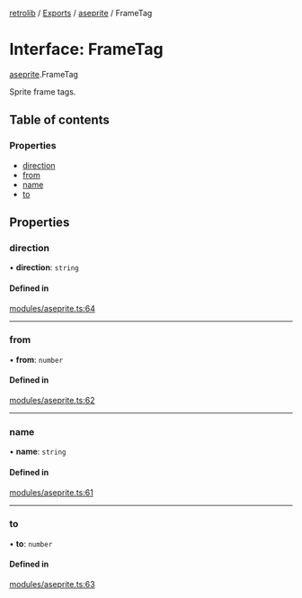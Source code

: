 [retrolib](../README.md) / [Exports](../modules.md) / [aseprite](../modules/aseprite.md) / FrameTag

# Interface: FrameTag

[aseprite](../modules/aseprite.md).FrameTag

Sprite frame tags.

## Table of contents

### Properties

- [direction](aseprite.FrameTag.md#direction)
- [from](aseprite.FrameTag.md#from)
- [name](aseprite.FrameTag.md#name)
- [to](aseprite.FrameTag.md#to)

## Properties

### direction

• **direction**: `string`

#### Defined in

[modules/aseprite.ts:64](https://github.com/philbgarner/retrolib/blob/2787147/src/modules/aseprite.ts#L64)

___

### from

• **from**: `number`

#### Defined in

[modules/aseprite.ts:62](https://github.com/philbgarner/retrolib/blob/2787147/src/modules/aseprite.ts#L62)

___

### name

• **name**: `string`

#### Defined in

[modules/aseprite.ts:61](https://github.com/philbgarner/retrolib/blob/2787147/src/modules/aseprite.ts#L61)

___

### to

• **to**: `number`

#### Defined in

[modules/aseprite.ts:63](https://github.com/philbgarner/retrolib/blob/2787147/src/modules/aseprite.ts#L63)
